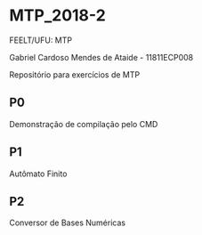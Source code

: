 # MTP_2018-2
FEELT/UFU: MTP

Gabriel Cardoso Mendes de Ataide - 11811ECP008

Repositório para exercícios de MTP

## P0

Demonstração de compilação pelo CMD

## P1

Autômato Finito

## P2

Conversor de Bases Numéricas
